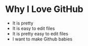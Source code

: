 # Why I Love GitHub

* It is pretty
* It is easy to edit files
* It is pretty easy to edit files
* I want to make Github babies